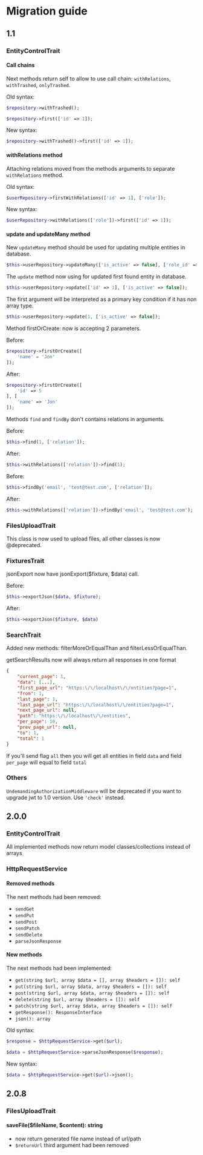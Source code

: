 # Migration guide

## 1.1

### EntityControlTrait

#### Call chains

Next methods return self to allow to use call chain: `withRelations`, `withTrashed`, `onlyTrashed`.

Old syntax:

```php
$repository->withTrashed();

$repository->first(['id' => 1]);
```

New syntax:

```php
$repository->withTrashed()->first(['id' => 1]);
```

#### withRelations method

Attaching relations moved from the methods arguments to separate `withRelations` method.

Old syntax:

```php
$userRepository->firstWithRelations(['id' => 1], ['role']);
```

New syntax:

```php
$userRepository->withRelations(['role'])->first(['id' => 1]);
```

#### update and updateMany method

New `updateMany` method should be used for updating multiple entities in database.

```php
$this->userRepository->updateMany(['is_active' => false], ['role_id' => ROLE::ARCHIVE_USER]);
```

The `update` method now using for updated first found entity in database.

```php
$this->userRepository->update(['id' => 1], ['is_active' => false]);
```

The first argument will be interpreted as a primary key condition if it has non array type.

```php
$this->userRepository->update(1, ['is_active' => false]);
```

Method firstOrCreate: now is accepting 2 parameters.

Before:

```php
$repository->firstOrCreate([
    'name' = 'Jon'
]);
```

After:

```php
$repository->firstOrCreate([
    'id' => 5
], [
    'name' => 'Jon'
]);
```

Methods `find` and `findBy` don't contains relations in arguments.

Before:

```php
$this->find(1, ['relation']);
``` 

After:

```php
$this->withRelations(['relation'])->find(1);
```

Before:

```php
$this->findBy('email', 'test@test.com', ['relation']);
``` 

After:

```php
$this->withRelations(['relation'])->findBy('email', 'test@test.com');
```

### FilesUploadTrait 

This class is now used to upload files, all other classes is now @deprecated.

### FixturesTrait

jsonExport now have jsonExport($fixture, $data) call. 

Before:

```php
$this->exportJson($data, $fixture);
```

After:

```php
$this->exportJson($fixture, $data)
```

### SearchTrait

Added new methods: filterMoreOrEqualThan and filterLessOrEqualThan.

getSearchResults now will always return all responses in one format

```json
{
    "current_page": 1,
    "data": [...],
    "first_page_url": "https:\/\/localhost\/\/entities?page=1",
    "from": 1,
    "last_page": 1,
    "last_page_url": "https:\/\/localhost\/\/entities?page=1",
    "next_page_url": null,
    "path": "https:\/\/localhost\/\/entities",
    "per_page": 10,
    "prev_page_url": null,
    "to": 1,
    "total": 1
}
```

If you'll send flag `all` then you will get all entities in field `data` and field `per_page` will equal to field `total`

### Others

`UndemandingAuthorizationMiddleware` will be deprecated if you want to upgrade jwt to 1.0 version. Use `'check'` instead.

## 2.0.0

### EntityControlTrait

All implemented methods now return model classes/collections instead of arrays

### HttpRequestService

#### Removed methods

The next methods had been removed:
- `sendGet`
- `sendPut`
- `sendPost`
- `sendPatch`
- `sendDelete`
- `parseJsonResponse`

#### New methods

The next methods had been implemented:
- `get(string $url, array $data = [], array $headers = []): self`
- `put(string $url, array $data, array $headers = []): self`
- `post(string $url, array $data, array $headers = []): self`
- `delete(string $url, array $headers = []): self`
- `patch(string $url, array $data, array $headers = []): self`
- `getResponse(): ResponseInterface`
- `json(): array`

Old syntax:

```php
$response = $httpRequestService->get($url);

$data = $httpRequestService->parseJsonResponse($response);
```

New syntax:

```php
$data = $httpRequestService->get($url)->json();
```

## 2.0.8

### FilesUploadTrait

#### saveFile($fileName, $content): string

- now return generated file name instead of url/path
- `$returnUrl` third argument had been removed
